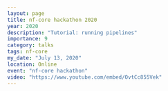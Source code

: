 ```yaml
---
layout: page
title: nf-core hackathon 2020
year: 2020
description: "Tutorial: running pipelines"
importance: 9
category: talks
tags: nf-core
my_date: "July 13, 2020"
location: Online
event: "nf-core hackathon"
video: "https://www.youtube.com/embed/OvtCc855Vek"
---
```


